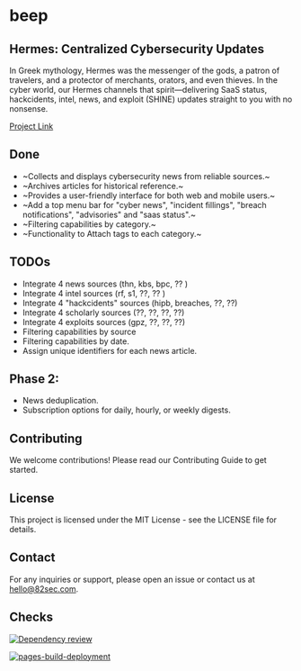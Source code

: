 # beep

## Hermes: Centralized Cybersecurity Updates

In Greek mythology, Hermes was the messenger of the gods, a patron of travelers, and a protector of merchants, orators, and even thieves. In the cyber world, our Hermes channels that spirit—delivering SaaS status, hackcidents, intel, news, and exploit (SHINE) updates straight to you with no nonsense.

[Project Link](https://matheo-lm.github.io/beep/#)

## Done
- ~Collects and displays cybersecurity news from reliable sources.~
- ~Archives articles for historical reference.~
- ~Provides a user-friendly interface for both web and mobile users.~
- ~Add a top menu bar for "cyber news", "incident fillings", "breach notifications", "advisories" and "saas status".~
- ~Filtering capabilities by category.~
- ~Functionality to Attach tags to each category.~

## TODOs
- Integrate 4 news sources (thn, kbs, bpc, ?? )
- Integrate 4 intel sources (rf, s1, ??, ?? )
- Integrate 4 "hackcidents" sources (hipb, breaches, ??, ??)
- Integrate 4 scholarly sources (??, ??, ??, ??)
- Integrate 4 exploits sources (gpz, ??, ??, ??)
- Filtering capabilities by source
- Filtering capabilities by date.
- Assign unique identifiers for each news article.

## Phase 2:
- News deduplication.
- Subscription options for daily, hourly, or weekly digests.


## Contributing
We welcome contributions! Please read our Contributing Guide to get started.

## License
This project is licensed under the MIT License - see the LICENSE file for details.

## Contact
For any inquiries or support, please open an issue or contact us at hello@82sec.com.

## Checks
[![Dependency review](https://github.com/matheo-lm/beep/actions/workflows/dependency-review.yml/badge.svg)](https://github.com/matheo-lm/beep/actions/workflows/dependency-review.yml)

[![pages-build-deployment](https://github.com/matheo-lm/beep/actions/workflows/pages/pages-build-deployment/badge.svg)](https://github.com/matheo-lm/beep/actions/workflows/pages/pages-build-deployment)